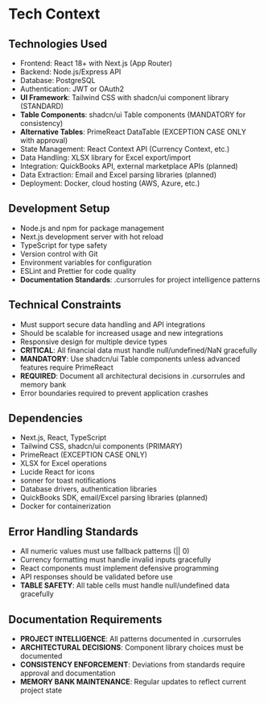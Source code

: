 # Tech Context

## Technologies Used
- Frontend: React 18+ with Next.js (App Router)
- Backend: Node.js/Express API
- Database: PostgreSQL
- Authentication: JWT or OAuth2
- **UI Framework**: Tailwind CSS with shadcn/ui component library (STANDARD)
- **Table Components**: shadcn/ui Table components (MANDATORY for consistency)
- **Alternative Tables**: PrimeReact DataTable (EXCEPTION CASE ONLY with approval)
- State Management: React Context API (Currency Context, etc.)
- Data Handling: XLSX library for Excel export/import
- Integration: QuickBooks API, external marketplace APIs (planned)
- Data Extraction: Email and Excel parsing libraries (planned)
- Deployment: Docker, cloud hosting (AWS, Azure, etc.)

## Development Setup
- Node.js and npm for package management
- Next.js development server with hot reload
- TypeScript for type safety
- Version control with Git
- Environment variables for configuration
- ESLint and Prettier for code quality
- **Documentation Standards**: .cursorrules for project intelligence patterns

## Technical Constraints
- Must support secure data handling and API integrations
- Should be scalable for increased usage and new integrations
- Responsive design for multiple device types
- **CRITICAL**: All financial data must handle null/undefined/NaN gracefully
- **MANDATORY**: Use shadcn/ui Table components unless advanced features require PrimeReact
- **REQUIRED**: Document all architectural decisions in .cursorrules and memory bank
- Error boundaries required to prevent application crashes

## Dependencies
- Next.js, React, TypeScript
- Tailwind CSS, shadcn/ui components (PRIMARY)
- PrimeReact (EXCEPTION CASE ONLY)
- XLSX for Excel operations
- Lucide React for icons
- sonner for toast notifications
- Database drivers, authentication libraries
- QuickBooks SDK, email/Excel parsing libraries (planned)
- Docker for containerization

## Error Handling Standards
- All numeric values must use fallback patterns (|| 0)
- Currency formatting must handle invalid inputs gracefully
- React components must implement defensive programming
- API responses should be validated before use
- **TABLE SAFETY**: All table cells must handle null/undefined data gracefully

## Documentation Requirements
- **PROJECT INTELLIGENCE**: All patterns documented in .cursorrules
- **ARCHITECTURAL DECISIONS**: Component library choices must be documented
- **CONSISTENCY ENFORCEMENT**: Deviations from standards require approval and documentation
- **MEMORY BANK MAINTENANCE**: Regular updates to reflect current project state 